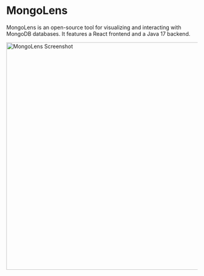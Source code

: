 # MongoLens

MongoLens is an open-source tool for visualizing and interacting with MongoDB databases. It features a React frontend and a Java 17 backend.

<img src="./assets/images/Screenshot 2024-12-14 at 6.33.53 PM.png" alt="MongoLens Screenshot" width="600" />
